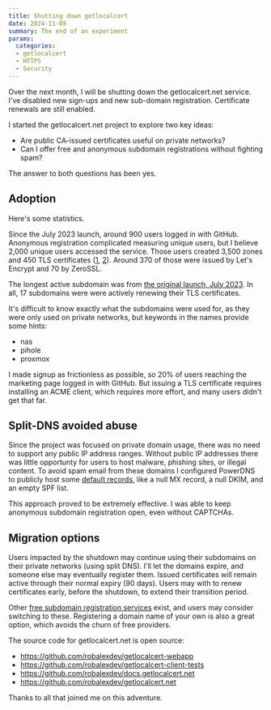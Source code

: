 ```yaml
---
title: Shutting down getlocalcert
date: 2024-11-05
summary: The end of an experiment
params:
  categories:
  - getlocalcert
  - HTTPS
  - Security
---
```


Over the next month, I will be shutting down the getlocalcert.net service.
I've disabled new sign-ups and new sub-domain registration.
Certificate renewals are still enabled.

I started the getlocalcert.net project to explore two key ideas:

* Are public CA-issued certificates useful on private networks?
* Can I offer free and anonymous subdomain registrations without fighting spam?

The answer to both questions has been yes.


## Adoption

Here's some statistics.

Since the July 2023 launch, around 900 users logged in with GitHub.
Anonymous registration complicated measuring unique users, but I believe 2,000 unique users accessed the service.
Those users created 3,500 zones and 450 TLS certificates ([1](https://crt.sh/?q=localhostcert.net), [2](https://crt.sh/?q=localcert.net)).
Around 370 of those were issued by Let's Encrypt and 70 by ZeroSSL.

The longest active subdomain was from [the original launch, July 2023](https://news.ycombinator.com/item?id=36674224).
In all, 17 subdomains were were actively renewing their TLS certificates.

It's difficult to know exactly what the subdomains were used for, as they were only used on private networks, but keywords in the names provide some hints:
* nas
* pihole
* proxmox

I made signup as frictionless as possible, so 20% of users reaching the marketing page logged in with GitHub.
But issuing a TLS certificate requires installing an ACME client, which requires more effort, and many users didn't get that far.


## Split-DNS avoided abuse

Since the project was focused on private domain usage, there was no need to support any public IP address ranges.
Without public IP addresses there was little opportunty for users to host malware, phishing sites, or illegal content.
To avoid spam email from these domains I configured PowerDNS to publicly host some [default records](https://github.com/robalexdev/docs.getlocalcert.net/blob/main/website/docs/records/index.md#email-records), like a null MX record, a null DKIM, and an empty SPF list.

This approach proved to be extremely effective.
I was able to keep anonymous subdomain registration open, even without CAPTCHAs.


## Migration options

Users impacted by the shutdown may continue using their subdomains on their private networks (using split DNS).
I'll let the domains expire, and someone else may eventually register them.
Issued certificates will remain active through their normal expiry (90 days).
Users may with to renew certificates early, before the shutdown, to extend their transition period.

Other [free subdomain registration services](https://free.hrsn.dev/#/?id=domains) exist, and users may consider switching to these.
Registering a domain name of your own is also a great option, which avoids the churn of free providers.

The source code for getlocalcert.net is open source:
* https://github.com/robalexdev/getlocalcert-webapp
* https://github.com/robalexdev/getlocalcert-client-tests
* https://github.com/robalexdev/docs.getlocalcert.net
* https://github.com/robalexdev/getlocalcert.net

Thanks to all that joined me on this adventure.

